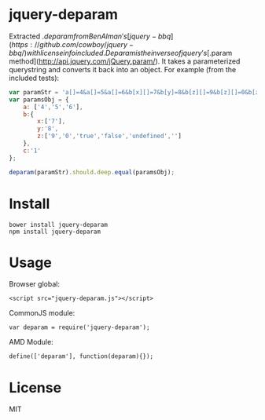 jquery-deparam
==============

Extracted $.deparam from Ben Alman's [jquery-bbq](https://github.com/cowboy/jquery-bbq/) with license info included.
Deparam is the inverse of jquery's [$.param method](http://api.jquery.com/jQuery.param/).  It takes a parameterized querystring and converts it back into an object.  For example (from the included tests):

```javascript
var paramStr = 'a[]=4&a[]=5&a[]=6&b[x][]=7&b[y]=8&b[z][]=9&b[z][]=0&b[z][]=true&b[z][]=false&b[z][]=undefined&b[z][]=&c=1';
var paramsObj = {
    a: ['4','5','6'],
    b:{
        x:['7'],
        y:'8',
        z:['9','0','true','false','undefined','']
    },
    c:'1'
};

deparam(paramStr).should.deep.equal(paramsObj);

```

Install
==============
```
bower install jquery-deparam
npm install jquery-deparam
```

Usage
===============
Browser global:
```
<script src="jquery-deparam.js"></script>
```
CommonJS module:
```
var deparam = require('jquery-deparam');
```
AMD Module:
```
define(['deparam'], function(deparam){});

```

License
===============
MIT
